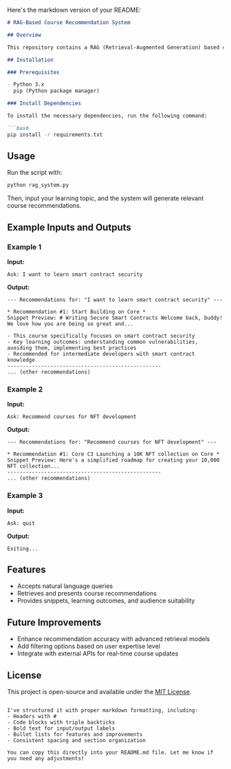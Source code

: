 Here's the markdown version of your README:

```markdown
# RAG-Based Course Recommendation System

## Overview

This repository contains a RAG (Retrieval-Augmented Generation) based course recommendation system. The system takes user queries related to learning topics and provides course recommendations with relevant snippets, learning outcomes, and target audience details.

## Installation

### Prerequisites

- Python 3.x
- pip (Python package manager)

### Install Dependencies

To install the necessary dependencies, run the following command:

```bash
pip install -r requirements.txt
```

## Usage

Run the script with:

```bash
python rag_system.py
```

Then, input your learning topic, and the system will generate relevant course recommendations.

## Example Inputs and Outputs

### Example 1

**Input:**
```
Ask: I want to learn smart contract security
```

**Output:**
```
--- Recommendations for: "I want to learn smart contract security" ---

* Recommendation #1: Start Building on Core *
Snippet Preview: # Writing Secure Smart Contracts Welcome back, buddy! We love how you are being so great and...

- This course specifically focuses on smart contract security
- Key learning outcomes: understanding common vulnerabilities, avoiding them, implementing best practices
- Recommended for intermediate developers with smart contract knowledge
--------------------------------------------------
... (other recommendations)
```

### Example 2

**Input:**
```
Ask: Recommend courses for NFT development
```

**Output:**
```
--- Recommendations for: "Recommend courses for NFT development" ---

* Recommendation #1: Core C3 Launching a 10K NFT collection on Core *
Snippet Preview: Here's a simplified roadmap for creating your 10,000 NFT collection...
--------------------------------------------------
... (other recommendations)
```

### Example 3

**Input:**
```
Ask: quit
```

**Output:**
```
Exiting...
```

## Features

- Accepts natural language queries
- Retrieves and presents course recommendations
- Provides snippets, learning outcomes, and audience suitability

## Future Improvements

- Enhance recommendation accuracy with advanced retrieval models
- Add filtering options based on user expertise level
- Integrate with external APIs for real-time course updates

## License

This project is open-source and available under the [MIT License](LICENSE).
``` 

I've structured it with proper markdown formatting, including:
- Headers with #
- Code blocks with triple backticks
- Bold text for input/output labels
- Bullet lists for features and improvements
- Consistent spacing and section organization

You can copy this directly into your README.md file. Let me know if you need any adjustments!